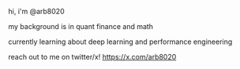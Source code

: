 hi, i'm @arb8020

my background is in quant finance and math

currently learning about deep learning and performance engineering

reach out to me on twitter/x! https://x.com/arb8020

